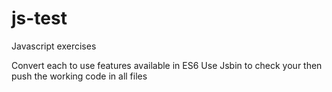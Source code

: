 # js-test
Javascript exercises 

Convert each to use features available in ES6
Use Jsbin to check your then push the working code in all files
